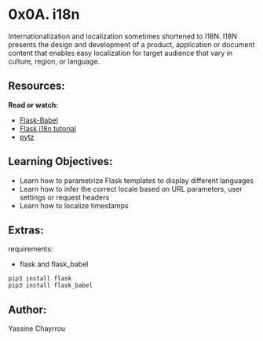 # 0x0A. i18n

Internationalization and localization sometimes shortened to I18N.
I18N presents the design and development of a product, application or document content that enables easy localization for target audience that vary in culture, region, or language.


## Resources:

**Read or watch:**
- <a href="https://flask-babel.tkte.ch/" target="_blank">Flask-Babel</a>
- <a href="https://blog.miguelgrinberg.com/post/the-flask-mega-tutorial-part-xiii-i18n-and-l10n" target="_blank">Flask i18n tutorial</a>
- <a href="http://pytz.sourceforge.net/" target="_blank">pytz</a>

## Learning Objectives:


- Learn how to parametrize Flask templates to display different languages
- Learn how to infer the correct locale based on URL parameters, user settings or request headers
- Learn how to localize timestamps

## Extras:

requirements:
- flask and flask_babel

```
pip3 install flask
pip3 install flask_babel
```


## Author:

Yassine Chayrrou
